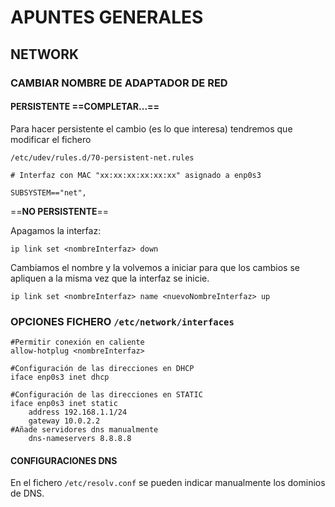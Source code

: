 # APUNTES GENERALES

## NETWORK

### CAMBIAR NOMBRE DE ADAPTADOR DE RED

#### PERSISTENTE ==COMPLETAR...==

Para hacer persistente el cambio (es lo que interesa) tendremos que modificar el fichero 

`/etc/udev/rules.d/70-persistent-net.rules`

```
# Interfaz con MAC "xx:xx:xx:xx:xx:xx" asignado a enp0s3

SUBSYSTEM=="net",
```

 ==**NO PERSISTENTE**==

Apagamos la interfaz:

`ip link set <nombreInterfaz> down`

Cambiamos el nombre y la volvemos a iniciar para que los cambios se apliquen a la misma vez que la interfaz se inicie.

`ip link set <nombreInterfaz> name <nuevoNombreInterfaz> up`

### OPCIONES FICHERO `/etc/network/interfaces`

```
#Permitir conexión en caliente
allow-hotplug <nombreInterfaz>

#Configuración de las direcciones en DHCP
iface enp0s3 inet dhcp

#Configuración de las direcciones en STATIC
iface enp0s3 inet static
	address 192.168.1.1/24
	gateway 10.0.2.2
#Añade servidores dns manualmente
	dns-nameservers 8.8.8.8 
```

#### CONFIGURACIONES DNS

En el fichero `/etc/resolv.conf` se pueden indicar manualmente los dominios de DNS.